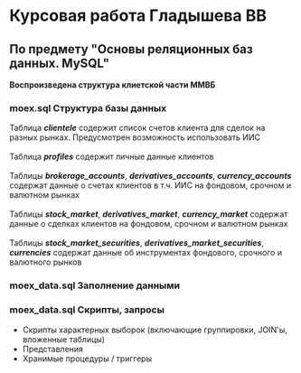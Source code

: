 # Курсовая работа Гладышева ВВ
## По предмету "Основы реляционных баз данных. MySQL"

**Воспроизведена структура клиетской части ММВБ**
### **moex.sql** Структура базы данных
Таблица ***clientele*** содержит список счетов клиента для сделок на разных рынках. Предусмотрен возможность использовать ИИС
<br><br>Таблица ***profiles*** содержит личные данные клиентов
<br><br>Таблицы ***brokerage_accounts***, ***derivatives_accounts***, ***currency_accounts*** содержат данные о счетах клиентов в т.ч. ИИС на фондовом, срочном и валютном рынках
<br><br>Таблицы ***stock_market***, ***derivatives_market***, ***currency_market*** содержат данные о сделках клиентов на фондовом, срочном и валютном рынках
<br><br>Таблицы ***stock_market_securities***, ***derivatives_market_securities***, ***currencies*** содержат данные об инструментах фондового, срочного и валютного рынков
### **moex_data.sql** Заполнение данными
### **moex_data.sql** Скрипты, запросы
* Скрипты характерных выборок (включающие группировки, JOIN'ы, вложенные таблицы)
* Представления
* Хранимые процедуры / триггеры
